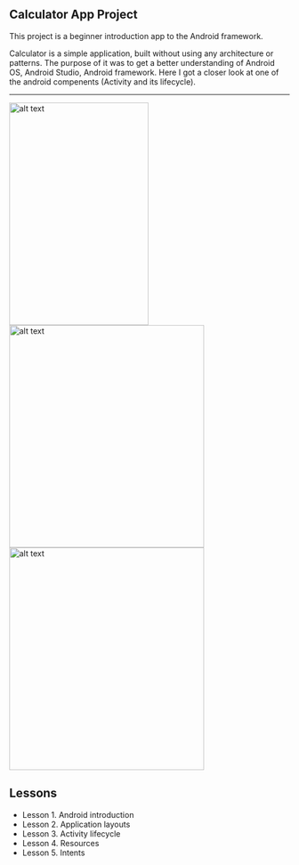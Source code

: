 Calculator App Project
--------------------------

This project is a beginner introduction app to the Android framework.

Calculator is a simple application, built without using any architecture or patterns. The purpose of it was to get a better understanding of Android OS, Android Studio, Android framework. Here I got a closer look at one of the android compenents (Activity and its lifecycle).

--------------------------

<img align="left" src="https://drive.google.com/uc?export=view&id=1_5HDBougWTIOmNSZo_DJ5dqZFcr7I5Xf" alt="alt text" width="250" height="400">

<img align="left" src="https://developer.android.com/guide/platform/images/android-stack_2x.png" alt="alt text" width="350" height="400">

<img src="https://developer.android.com/guide/components/images/activity_lifecycle.png" alt="alt text" width="350" height="400">

Lessons
--------------------------

- Lesson 1. Android introduction
- Lesson 2. Application layouts
- Lesson 3. Activity lifecycle
- Lesson 4. Resources
- Lesson 5. Intents
